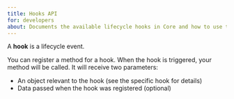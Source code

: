 ```yaml
---
title: Hooks API
for: developers
about: Documents the available lifecycle hooks in Core and how to use them
---
```


A **hook** is a lifecycle event.

You can register a method for a hook. When the hook is triggered, your method will be
called. It will receive two parameters:

 - An object relevant to the hook (see the specific hook for details)
 - Data passed when the hook was registered (optional)

<ReadMore root='reference/hooks' title="Available hooks"/>
